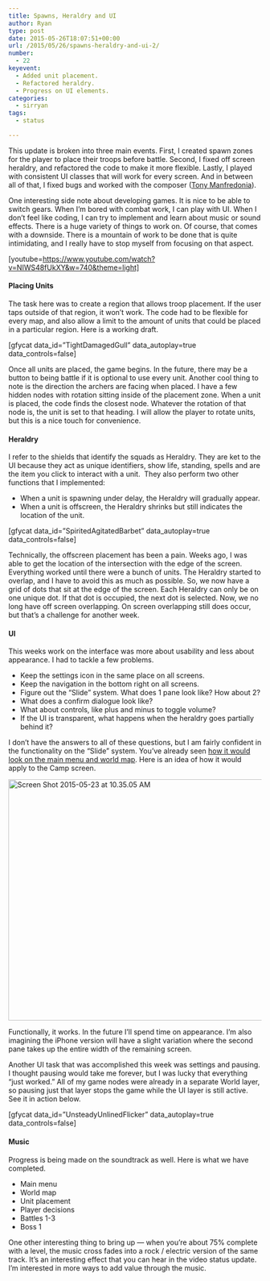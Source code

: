 ```yaml
---
title: Spawns, Heraldry and UI
author: Ryan
type: post
date: 2015-05-26T18:07:51+00:00
url: /2015/05/26/spawns-heraldry-and-ui-2/
number:
  - 22
keyevent:
  - Added unit placement.
  - Refactored heraldry.
  - Progress on UI elements.
categories:
  - sirryan
tags:
  - status

---
```

This update is broken into three main events. First, I created spawn zones for the player to place their troops before battle. Second, I fixed off screen heraldry, and refactored the code to make it more flexible. Lastly, I played with consistent UI classes that will work for every screen. And in between all of that, I fixed bugs and worked with the composer (<a href="http://www.manfredoniamusic.com" target="_blank">Tony Manfredonia</a>).

<!--more-->

One interesting side note about developing games. It is nice to be able to switch gears. When I&#8217;m bored with combat work, I can play with UI. When I don&#8217;t feel like coding, I can try to implement and learn about music or sound effects. There is a huge variety of things to work on. Of course, that comes with a downside. There is a mountain of work to be done that is quite intimidating, and I really have to stop myself from focusing on that aspect.

[youtube=https://www.youtube.com/watch?v=NIWS48fUkXY&w=740&theme=light]

#### Placing Units

The task here was to create a region that allows troop placement. If the user taps outside of that region, it won&#8217;t work. The code had to be flexible for every map, and also allow a limit to the amount of units that could be placed in a particular region. Here is a working draft.

<div class="inlineimg">
  [gfycat data_id=&#8221;TightDamagedGull&#8221; data_autoplay=true data_controls=false]
</div>

Once all units are placed, the game begins. In the future, there may be a button to being battle if it is optional to use every unit. Another cool thing to note is the direction the archers are facing when placed. I have a few hidden nodes with rotation sitting inside of the placement zone. When a unit is placed, the code finds the closest node. Whatever the rotation of that node is, the unit is set to that heading. I will allow the player to rotate units, but this is a nice touch for convenience.

#### Heraldry

I refer to the shields that identify the squads as Heraldry. They are ket to the UI because they act as unique identifiers, show life, standing, spells and are the item you click to interact with a unit.  They also perform two other functions that I implemented:

  * When a unit is spawning under delay, the Heraldry will gradually appear.
  * When a unit is offscreen, the Heraldry shrinks but still indicates the location of the unit.

<div class="inlineimg">
  [gfycat data_id=&#8221;SpiritedAgitatedBarbet&#8221; data_autoplay=true data_controls=false]
</div>

Technically, the offscreen placement has been a pain. Weeks ago, I was able to get the location of the intersection with the edge of the screen. Everything worked until there were a bunch of units. The Heraldry started to overlap, and I have to avoid this as much as possible. So, we now have a grid of dots that sit at the edge of the screen. Each Heraldry can only be on one unique dot. If that dot is occupied, the next dot is selected. Now, we no long have off screen overlapping. On screen overlapping still does occur, but that&#8217;s a challenge for another week.

#### UI

This weeks work on the interface was more about usability and less about appearance. I had to tackle a few problems.

  * Keep the settings icon in the same place on all screens.
  * Keep the navigation in the bottom right on all screens.
  * Figure out the &#8220;Slide&#8221; system. What does 1 pane look like? How about 2?
  * What does a confirm dialogue look like?
  * What about controls, like plus and minus to toggle volume?
  * If the UI is transparent, what happens when the heraldry goes partially behind it?

I don&#8217;t have the answers to all of these questions, but I am fairly confident in the functionality on the &#8220;Slide&#8221; system. You&#8217;ve already seen <a href="http://battleofbrothers.com/sirryan/a-wobbly-foundation" target="_blank">how it would look on the main menu and world map</a>. Here is an idea of how it would apply to the Camp screen.

<div class="inlineimg">
  <img class="alignnone size-large wp-image-2145" src="http://battleofbrothers.com/wp-content/uploads/2015/05/Screen-Shot-2015-05-23-at-10.35.05-AM-1024x785.png" alt="Screen Shot 2015-05-23 at 10.35.05 AM" width="625" height="479" />
</div>

Functionally, it works. In the future I&#8217;ll spend time on appearance. I&#8217;m also imagining the iPhone version will have a slight variation where the second pane takes up the entire width of the remaining screen.

Another UI task that was accomplished this week was settings and pausing. I thought pausing would take me forever, but I was lucky that everything &#8220;just worked.&#8221; All of my game nodes were already in a separate World layer, so pausing just that layer stops the game while the UI layer is still active. See it in action below.

<div class="inlineimg">
  [gfycat data_id=&#8221;UnsteadyUnlinedFlicker&#8221; data_autoplay=true data_controls=false]
</div>

#### Music

Progress is being made on the soundtrack as well. Here is what we have completed.

  * Main menu
  * World map
  * Unit placement
  * Player decisions
  * Battles 1-3
  * Boss 1

One other interesting thing to bring up &#8212; when you&#8217;re about 75% complete with a level, the music cross fades into a rock / electric version of the same track. It&#8217;s an interesting effect that you can hear in the video status update. I&#8217;m interested in more ways to add value through the music.